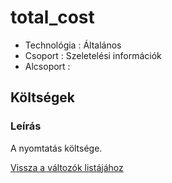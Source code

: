 # total\_cost

* Technológia : Általános
* Csoport :  Szeletelési információk
* Alcsoport : 

## Költségek

### Leírás

A nyomtatás költsége.

[Vissza a változók listájához](/)

